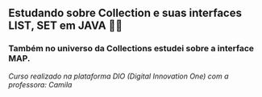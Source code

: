 ## Estudando sobre Collection e suas interfaces LIST, SET em JAVA  👨‍💻
### Também no universo da Collections estudei sobre a interface MAP. 

_Curso realizado na plataforma DIO (Digital Innovation One) com a professora: Camila_

